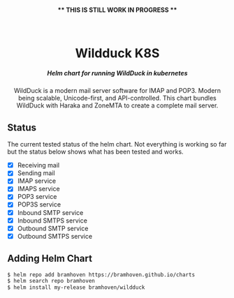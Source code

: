 <h4 align="center"><b>** THIS IS STILL WORK IN PROGRESS **</b></h4>

<div id="top"></div>

<!-- PROJECT LOGO -->
<br />
<div align="center">
  <h1 align="center">Wildduck K8S</h1>
  <h5>Helm chart for running WildDuck in kubernetes</h5>

  <p align="center">
    WildDuck is a modern mail server software for IMAP and POP3. Modern being scalable, Unicode-first, and API-controlled. This chart bundles WildDuck with Haraka and ZoneMTA to create a complete mail server.
  </p>
</div>

## Status
The current tested status of the helm chart. Not everything is working so far but the status below shows what has been tested and works.
- [x] Receiving mail
- [x] Sending mail
- [x] IMAP service
- [x] IMAPS service
- [x] POP3 service
- [x] POP3S service
- [x] Inbound SMTP service
- [x] Inbound SMTPS service
- [x] Outbound SMTP service
- [x] Outbound SMTPS service

## Adding Helm Chart

```bash
$ helm repo add bramhoven https://bramhoven.github.io/charts
$ helm search repo bramhoven
$ helm install my-release bramhoven/wildduck
```
